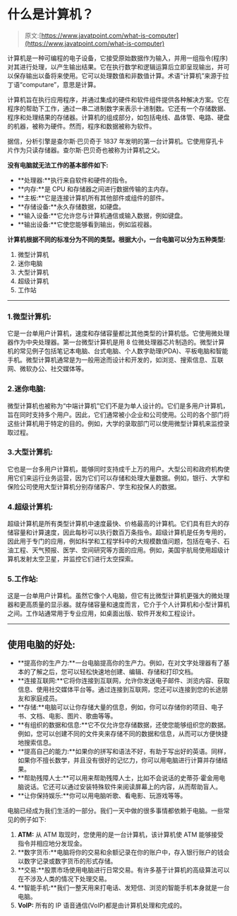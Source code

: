 # 什么是计算机？

> 原文:[https://www.javatpoint.com/what-is-computer](https://www.javatpoint.com/what-is-computer)

计算机是一种可编程的电子设备，它接受原始数据作为输入，并用一组指令(程序)对其进行处理，以产生输出结果。它在执行数学和逻辑运算后立即呈现输出，并可以保存输出以备将来使用。它可以处理数值和非数值计算。术语“计算机”来源于拉丁语“computare”，意思是计算。

计算机旨在执行应用程序，并通过集成的硬件和软件组件提供各种解决方案。它在程序的帮助下工作，通过一串二进制数字来表示十进制数。它还有一个存储数据、程序和处理结果的存储器。计算机的组成部分，如包括电线、晶体管、电路、硬盘的机器，被称为硬件。然而，程序和数据被称为软件。

据信，分析引擎是查尔斯·巴贝奇于 1837 年发明的第一台计算机。它使用穿孔卡片作为只读存储器。查尔斯·巴贝奇也被称为计算机之父。

**没有电脑就无法工作的基本部件如下:**

*   **处理器:**执行来自软件和硬件的指令。
*   **内存:**是 CPU 和存储器之间进行数据传输的主内存。
*   **主板:**它是连接计算机所有其他部件或组件的部件。
*   **存储设备:**永久存储数据，如硬盘。
*   **输入设备:**它允许您与计算机通信或输入数据，例如键盘。
*   **输出设备:**它使您能够看到输出，例如监视器。

**计算机根据不同的标准分为不同的类型。根据大小，一台电脑可以分为五种类型:**

1.  微型计算机
2.  迷你电脑
3.  大型计算机
4.  超级计算机
5.  工作站

* * *

### 1.微型计算机:

它是一台单用户计算机，速度和存储容量都比其他类型的计算机低。它使用微处理器作为中央处理器。第一台微型计算机是用 8 位微处理器芯片制造的。微型计算机的常见例子包括笔记本电脑、台式电脑、个人数字助理(PDA)、平板电脑和智能手机。微型计算机通常是为一般用途而设计和开发的，如浏览、搜索信息、互联网、微软办公、社交媒体等。

### 2.迷你电脑:

微型计算机也被称为“中端计算机”它们不是为单人设计的。它们是多用户计算机，旨在同时支持多个用户。因此，它们通常被小企业和公司使用。公司的各个部门将这些计算机用于特定的目的。例如，大学的录取部门可以使用微型计算机来监控录取过程。

### 3.大型计算机:

它也是一台多用户计算机，能够同时支持成千上万的用户。大型公司和政府机构使用它们来运行业务运营，因为它们可以存储和处理大量数据。例如，银行、大学和保险公司使用大型计算机分别存储客户、学生和投保人的数据。

### 4.超级计算机:

超级计算机是所有类型计算机中速度最快、价格最高的计算机。它们具有巨大的存储容量和计算速度，因此每秒可以执行数百万条指令。超级计算机是任务专用的，因此用于专门的应用，例如科学和工程学科中的大规模数值问题，包括在电子、石油工程、天气预报、医学、空间研究等方面的应用。例如，美国宇航局使用超级计算机发射太空卫星，并监控它们进行太空探索。

### 5.工作站:

这是一台单用户计算机。虽然它像个人电脑，但它有比微型计算机更强大的微处理器和更高质量的显示器。就存储容量和速度而言，它介于个人计算机和小型计算机之间。工作站通常用于专业应用，如桌面出版、软件开发和工程设计。

* * *

## 使用电脑的好处:

*   **提高你的生产力:**一台电脑提高你的生产力。例如，在对文字处理器有了基本的了解之后，您可以轻松快速地创建、编辑、存储和打印文档。
*   **连接互联网:**它将你连接到互联网，允许你发送电子邮件、浏览内容、获取信息、使用社交媒体平台等。通过连接到互联网，您还可以连接到您的长途朋友和家庭成员。
*   **存储:**电脑可以让你存储大量的信息，例如，你可以存储你的项目、电子书、文档、电影、图片、歌曲等等。
*   **有组织的数据和信息:**它不仅允许您存储数据，还使您能够组织您的数据。例如，您可以创建不同的文件夹来存储不同的数据和信息，从而可以方便快捷地搜索信息。
*   **提高自己的能力:**如果你的拼写和语法不好，有助于写出好的英语。同样，如果你不擅长数学，并且没有很好的记忆力，你可以用电脑进行计算并存储结果。
*   **帮助残障人士:**可以用来帮助残障人士，比如不会说话的史蒂芬·霍金用电脑说话。它还可以通过安装特殊软件来阅读屏幕上的内容，从而帮助盲人。
*   **让你保持娱乐:**你可以用电脑听歌、看电影、玩游戏等等。

电脑已经成为我们生活的一部分。我们一天中做的很多事情都依赖于电脑。一些常见的例子如下:

1.  **ATM:** 从 ATM 取现时，您使用的是一台计算机，该计算机使 ATM 能够接受指令并相应地分发现金。
2.  **数字货币:**电脑将你的交易和余额记录在你的账户中，存入银行账户的钱会以数字记录或数字货币的形式存储。
3.  **交易:**股票市场使用电脑进行日常交易。有许多基于计算机的高级算法可以在不涉及人类的情况下处理交易。
4.  **智能手机:**我们一整天用来打电话、发短信、浏览的智能手机本身就是一台电脑。
5.  **VoIP:** 所有的 IP 语音通信(VoIP)都是由计算机处理和完成的。